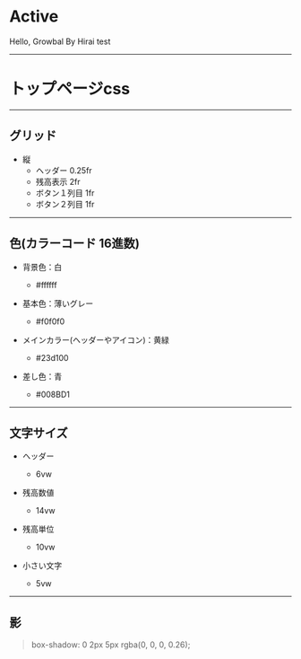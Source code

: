 # Active
Hello, Growbal By Hirai
test

---

# トップページcss

---
## グリッド
 - 縦
   - ヘッダー
   0.25fr
   - 残高表示
   2fr
   - ボタン１列目
   1fr
   - ボタン２列目
   1fr

---

## 色(カラーコード 16進数)
 + 背景色：白
   - #ffffff

 + 基本色：薄いグレー
   - #f0f0f0 

 + メインカラー(ヘッダーやアイコン)：黄緑
   - #23d100
  
 + 差し色：青
   - #008BD1

---

## 文字サイズ
 + ヘッダー
   - 6vw

 + 残高数値
   - 14vw

 + 残高単位
   - 10vw

 + 小さい文字
   - 5vw

---

## 影
 >box-shadow: 0 2px 5px rgba(0, 0, 0, 0.26);